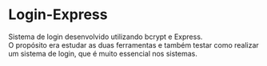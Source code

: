 # Login-Express
Sistema de login desenvolvido utilizando bcrypt e Express. <br/>
O propósito era estudar as duas ferramentas e também testar como realizar um sistema de login, que é muito essencial nos sistemas. <br/>

